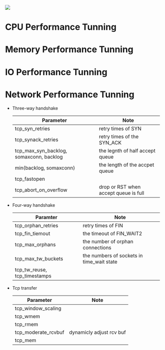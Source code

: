 ![](https://www.brendangregg.com/Perf/linux_perf_tools_full.png)

# CPU Performance Tunning

# Memory Performance Tunning

# IO Performance Tunning

# Network Performance Tunning

* Three-way handshake

    Parameter | Note
    --- | ---
    tcp_syn_retries | retry times of SYN
    tcp_synack_retries | retry times of the SYN_ACK
    tcp_max_syn_backlog, somaxconn, backlog | the legnth of half accept queue
    min(backlog, somaxconn) | the length of the accpet queue
    tcp_fastopen |
    tcp_abort_on_overflow | drop or RST when accept queue is full

* Four-way handshake

    Paramter | Note
    --- | ---
    tcp_orphan_retries | retry times of FIN
    tcp_fin_tiemout | the timeout of FIN_WAIT2
    tcp_max_orphans | the number of orphan connections
    tcp_max_tw_buckets | the numbers of sockets in time_wait state
    tcp_tw_reuse, tcp_timestamps |

* Tcp transfer

    Parameter | Note
    --- | ---
    tcp_window_scaling |
    tcp_wmem |
    tcp_rmem |
    tcp_moderate_rcvbuf | dynamicly adjust rcv buf
    tcp_mem |